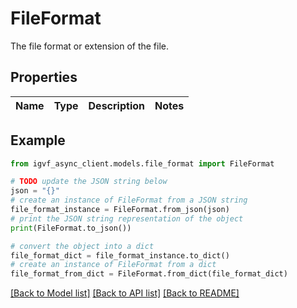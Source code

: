 # FileFormat

The file format or extension of the file.

## Properties

Name | Type | Description | Notes
------------ | ------------- | ------------- | -------------

## Example

```python
from igvf_async_client.models.file_format import FileFormat

# TODO update the JSON string below
json = "{}"
# create an instance of FileFormat from a JSON string
file_format_instance = FileFormat.from_json(json)
# print the JSON string representation of the object
print(FileFormat.to_json())

# convert the object into a dict
file_format_dict = file_format_instance.to_dict()
# create an instance of FileFormat from a dict
file_format_from_dict = FileFormat.from_dict(file_format_dict)
```
[[Back to Model list]](../README.md#documentation-for-models) [[Back to API list]](../README.md#documentation-for-api-endpoints) [[Back to README]](../README.md)


